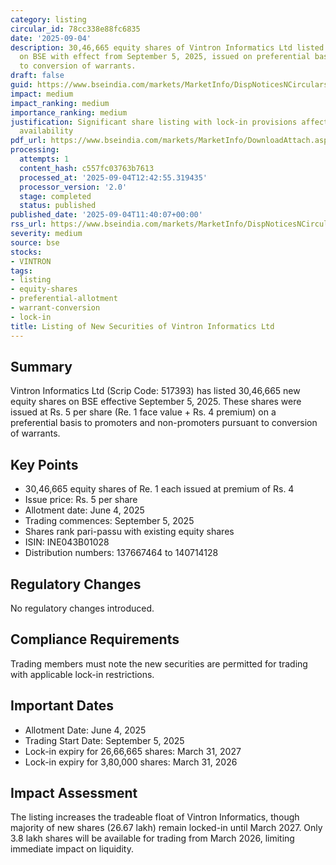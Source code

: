 ```yaml
---
category: listing
circular_id: 78cc338e88fc6835
date: '2025-09-04'
description: 30,46,665 equity shares of Vintron Informatics Ltd listed for trading
  on BSE with effect from September 5, 2025, issued on preferential basis pursuant
  to conversion of warrants.
draft: false
guid: https://www.bseindia.com/markets/MarketInfo/DispNoticesNCirculars.aspx?Noticeid={84CC7FD2-7DC8-4D52-AEA5-87AB8CC679F7}&noticeno=20250904-21&dt=09/04/2025&icount=21&totcount=42&flag=0
impact: medium
impact_ranking: medium
importance_ranking: medium
justification: Significant share listing with lock-in provisions affecting trading
  availability
pdf_url: https://www.bseindia.com/markets/MarketInfo/DownloadAttach.aspx?id=20250904-21&attachedId=
processing:
  attempts: 1
  content_hash: c557fc03763b7613
  processed_at: '2025-09-04T12:42:55.319435'
  processor_version: '2.0'
  stage: completed
  status: published
published_date: '2025-09-04T11:40:07+00:00'
rss_url: https://www.bseindia.com/markets/MarketInfo/DispNoticesNCirculars.aspx?Noticeid={84CC7FD2-7DC8-4D52-AEA5-87AB8CC679F7}&noticeno=20250904-21&dt=09/04/2025&icount=21&totcount=42&flag=0
severity: medium
source: bse
stocks:
- VINTRON
tags:
- listing
- equity-shares
- preferential-allotment
- warrant-conversion
- lock-in
title: Listing of New Securities of Vintron Informatics Ltd
---
```


## Summary

Vintron Informatics Ltd (Scrip Code: 517393) has listed 30,46,665 new equity shares on BSE effective September 5, 2025. These shares were issued at Rs. 5 per share (Re. 1 face value + Rs. 4 premium) on a preferential basis to promoters and non-promoters pursuant to conversion of warrants.

## Key Points

- 30,46,665 equity shares of Re. 1 each issued at premium of Rs. 4
- Issue price: Rs. 5 per share
- Allotment date: June 4, 2025
- Trading commences: September 5, 2025
- Shares rank pari-passu with existing equity shares
- ISIN: INE043B01028
- Distribution numbers: 137667464 to 140714128

## Regulatory Changes

No regulatory changes introduced.

## Compliance Requirements

Trading members must note the new securities are permitted for trading with applicable lock-in restrictions.

## Important Dates

- Allotment Date: June 4, 2025
- Trading Start Date: September 5, 2025
- Lock-in expiry for 26,66,665 shares: March 31, 2027
- Lock-in expiry for 3,80,000 shares: March 31, 2026

## Impact Assessment

The listing increases the tradeable float of Vintron Informatics, though majority of new shares (26.67 lakh) remain locked-in until March 2027. Only 3.8 lakh shares will be available for trading from March 2026, limiting immediate impact on liquidity.